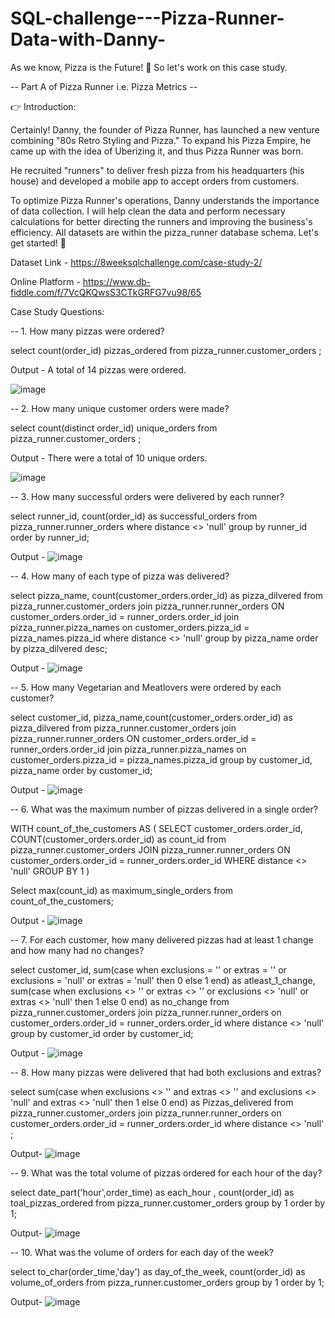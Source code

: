# SQL-challenge---Pizza-Runner-Data-with-Danny-
As we know, Pizza is the Future! 🍕 So let's work on this case study. 

-- Part A of Pizza Runner i.e. Pizza Metrics --

👉 Introduction:

Certainly! Danny, the founder of Pizza Runner, has launched a new venture combining "80s Retro Styling and Pizza."
To expand his Pizza Empire, he came up with the idea of Uberizing it, and thus Pizza Runner was born.

He recruited "runners" to deliver fresh pizza from his headquarters (his house) and developed a mobile app to accept orders from customers.

To optimize Pizza Runner's operations, Danny understands the importance of data collection. I will help clean the data and perform necessary calculations for better 
directing the runners and improving the business's efficiency. All datasets are within the pizza_runner database schema. Let's get started! 🍕

Dataset Link - https://8weeksqlchallenge.com/case-study-2/

Online Platform - https://www.db-fiddle.com/f/7VcQKQwsS3CTkGRFG7vu98/65

Case Study Questions: 

-- 1. How many pizzas were ordered?

select 
      count(order_id) pizzas_ordered
from pizza_runner.customer_orders ;

Output - A total of 14 pizzas were ordered. 

![image](https://github.com/NayamSoni/SQL-challenge---Pizza-Runner-Data-with-Danny-/assets/98815102/85ba11c2-b3b4-4d6e-86f7-7312783dcd8b)


-- 2. How many unique customer orders were made?

select 
      count(distinct order_id) unique_orders
from pizza_runner.customer_orders ;

Output - There were a total of 10 unique orders. 

![image](https://github.com/NayamSoni/SQL-challenge---Pizza-Runner-Data-with-Danny-/assets/98815102/79163fa9-940c-4970-8dcc-b33491a89474)


-- 3. How many successful orders were delivered by each runner?

select 
       runner_id,
       count(order_id) as successful_orders
from pizza_runner.runner_orders 
       where distance <> 'null'
group by runner_id
       order by runner_id;

Output  - ![image](https://github.com/NayamSoni/SQL-challenge---Pizza-Runner-Data-with-Danny-/assets/98815102/e95f4727-bc62-488e-8fd6-fb0d39600b3d)

-- 4. How many of each type of pizza was delivered?   

select 
      pizza_name, 
      count(customer_orders.order_id) as pizza_dilvered
from pizza_runner.customer_orders 
          join pizza_runner.runner_orders 
             ON customer_orders.order_id = runner_orders.order_id
          join pizza_runner.pizza_names
            on customer_orders.pizza_id = pizza_names.pizza_id
where distance <> 'null'
group by pizza_name
order by pizza_dilvered desc;


Output - ![image](https://github.com/NayamSoni/SQL-challenge---Pizza-Runner-Data-with-Danny-/assets/98815102/17a08ef7-eba6-46ac-9469-5b53fd046e23)

-- 5. How many Vegetarian and Meatlovers were ordered by each customer?

select
       customer_id,
       pizza_name,count(customer_orders.order_id) as pizza_dilvered
from pizza_runner.customer_orders
      join pizza_runner.runner_orders 
         ON customer_orders.order_id = runner_orders.order_id
      join pizza_runner.pizza_names
         on customer_orders.pizza_id = pizza_names.pizza_id
group by customer_id, pizza_name
order by customer_id;

Output - ![image](https://github.com/NayamSoni/SQL-challenge---Pizza-Runner-Data-with-Danny-/assets/98815102/66efd9ad-b727-48a8-b449-123b967c802f)

-- 6. What was the maximum number of pizzas delivered in a single order?

 WITH count_of_the_customers AS
 (
 SELECT
        customer_orders.order_id,
       COUNT(customer_orders.order_id) as count_id
 from pizza_runner.customer_orders 
      JOIN pizza_runner.runner_orders
        ON customer_orders.order_id = runner_orders.order_id
 WHERE distance <> 'null'
 GROUP BY 1
 )
    
 Select 
        max(count_id) as maximum_single_orders
 from count_of_the_customers;

Output - ![image](https://github.com/NayamSoni/SQL-challenge---Pizza-Runner-Data-with-Danny-/assets/98815102/8518c3ed-4866-407a-86c9-40854e37ad03)

-- 7. For each customer, how many delivered pizzas had at least 1 change and how many had no changes?

select 
       customer_id,
        sum(case when exclusions = '' or extras = '' or exclusions = 'null' or extras = 'null' then 0 else 1 end) as atleast_1_change, 
         sum(case when exclusions <> '' or extras <> '' or exclusions <> 'null' or extras <> 'null' then 1 else 0    end) as no_change
 from pizza_runner.customer_orders 
       join pizza_runner.runner_orders
         on customer_orders.order_id = runner_orders.order_id
 where distance <> 'null'
 group by customer_id
 order by customer_id;

Output - ![image](https://github.com/NayamSoni/SQL-challenge---Pizza-Runner-Data-with-Danny-/assets/98815102/7918e944-781c-4f21-9501-127ccbcc2a2f)

 -- 8. How many pizzas were delivered that had both exclusions and extras?
 
 select 
            sum(case when exclusions <> '' and extras <> '' and exclusions <> 'null' and extras <> 'null'
            then 1
            else 0 
            end) as Pizzas_delivered
 from pizza_runner.customer_orders
       join pizza_runner.runner_orders
         on customer_orders.order_id = runner_orders.order_id
 where distance <> 'null' ;

 Output- ![image](https://github.com/NayamSoni/SQL-challenge---Pizza-Runner-Data-with-Danny-/assets/98815102/34a2f5f1-ee33-41fa-af3d-60f6104aa336)

 
 -- 9. What was the total volume of pizzas ordered for each hour of the day?
 
select 
      date_part('hour',order_time) as each_hour , 
      count(order_id) as toal_pizzas_ordered 
from pizza_runner.customer_orders
group by 1 
order by 1;

 Output- ![image](https://github.com/NayamSoni/SQL-challenge---Pizza-Runner-Data-with-Danny-/assets/98815102/cef61c6f-2423-4f41-960a-4f3cb2ffde81)

 
-- 10. What was the volume of orders for each day of the week?

select 
       to_char(order_time,'day') as day_of_the_week,
       count(order_id) as volume_of_orders
from pizza_runner.customer_orders
    group by 1
    order by 1;

 Output- ![image](https://github.com/NayamSoni/SQL-challenge---Pizza-Runner-Data-with-Danny-/assets/98815102/0323134d-ffb3-4426-8a48-449a8884c526)


